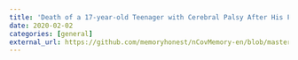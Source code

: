 ```yaml
---
title: 'Death of a 17-year-old Teenager with Cerebral Palsy After His Father was Quarantined for Six Days'
date: 2020-02-02
categories: [general]
external_url: https://github.com/memoryhonest/nCovMemory-en/blob/master/docs/2020-02-02/death_of_a_17_year_old_teenager.md
---
```

